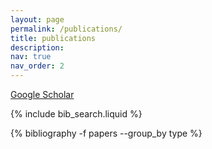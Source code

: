 ```yaml
---
layout: page
permalink: /publications/
title: publications
description: 
nav: true
nav_order: 2
---
```


[Google Scholar](https://scholar.google.com/citations?user=gxM0BLwAAAAJ&hl=en)

<!-- _pages/publications.md -->

<!-- Bibsearch Feature -->

{% include bib_search.liquid %}

<div class="publications">
 {% bibliography -f papers --group_by type %}
</div>
